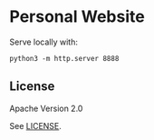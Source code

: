 # Personal Website

Serve locally with:

```shell
python3 -m http.server 8888
```

## License

Apache Version 2.0

See [LICENSE](LICENSE).